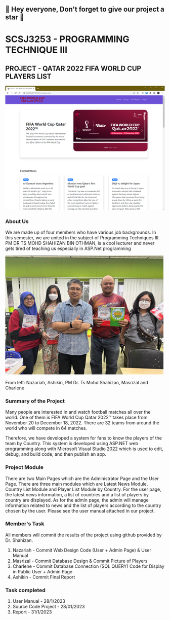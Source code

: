 ﻿## 👋 Hey everyone, Don't forget to give our project a star 👋

# SCSJ3253 - PROGRAMMING TECHNIQUE III
## PROJECT - QATAR 2022 FIFA WORLD CUP PLAYERS LIST

<img src="images/Screenshots/homepage.PNG" width="550" />

### About Us
We are made up of four members who have various job backgrounds. In this semester, we are united in the subject of Programming Techniques III. PM DR TS MOHD SHAHIZAN BIN OTHMAN, is a cool lecturer and never gets tired of teaching us especially in ASP.Net programming


[<img src="images/our_team.jpg" width="500"/>](images/our_team.png)


From left: Nazariah, Ashikin, PM Dr. Ts Mohd Shahizan, Masrizal and Charlene

### Summary of the Project
Many people are interested in and watch football matches all over the world. One of them is FIFA World Cup Qatar 2022™ takes place from November 20 to December 18, 2022. There are 32 teams from around the world who will compete in 64 matches.

Therefore, we have developed a system for fans to know the players of the team by Country. This system is developed using ASP.NET web programming along with Microsoft Visual Studio 2022 which is used to edit, debug, and build code, and then publish an app.


### Project Module

There are two Main Pages which are the Administrator Page and the User Page. There are three main modules which are Latest News Module, Country List Module and Player List Module by Country. For the user page, the latest news information, a list of countries and a list of players by country are displayed. As for the admin page, the admin will manage information related to news and the list of players according to the country chosen by the user. Please see the user manual attached in our project.

### Member's Task

All members will commit the results of the project using github provided by Dr. Shahizan.

1. Nazariah - Commit Web Design Code (User + Admin Page) & User Manual 
2. Masrizal - Commit Database Design & Commit Picture of Players 
3. Charlene - Commit Database Connection (SQL QUERY) Code for Display in Public User + Admin Page
4. Ashikin - Commit Final Report

### Task completed 
1. User Manual - 28/1/2023
2. Source Code Project - 28/01/2023
3. Report - 31/1/2023
